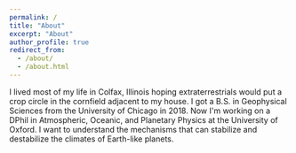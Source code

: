 ```yaml
---
permalink: /
title: "About"
excerpt: "About"
author_profile: true
redirect_from: 
  - /about/
  - /about.html
---
```


I lived most of my life in Colfax, Illinois hoping extraterrestrials would put a crop circle in the cornfield adjacent to my house. I got a B.S. in Geophysical Sciences from the University of Chicago in 2018. Now I'm working on a DPhil in Atmospheric, Oceanic, and Planetary Physics at the University of Oxford. I want to understand the mechanisms that can stabilize and destabilize the climates of Earth-like planets.
